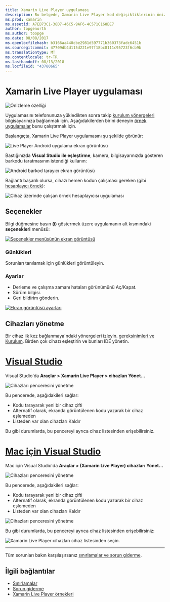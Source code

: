 ```yaml
---
title: Xamarin Live Player uygulaması
description: Bu belgede, Xamarin Live Player kod değişikliklerinin önizlemesini görüntülemek için kullanılan uygulama, Canlı cihaz üzerinde açıklanmıştır. Bu kurulum, örnekler, günlükleri, cihazları yönetebilir ve daha fazlasını ayarları açıklanır.
ms.prod: xamarin
ms.assetid: A7EB73C1-38D7-46C5-9AF6-4C571C168BE7
author: topgenorth
ms.author: toopge
ms.date: 08/08/2017
ms.openlocfilehash: b3166aa440cbe2981d597771b360373fadc6451b
ms.sourcegitcommit: 47709db4d115d221e97f18bc8111c95723f6cb9b
ms.translationtype: MT
ms.contentlocale: tr-TR
ms.lasthandoff: 08/13/2018
ms.locfileid: "43780665"
---
```

# <a name="xamarin-live-player-app"></a>Xamarin Live Player uygulaması

![Önizleme özelliği](~/media/shared/preview.png)

Uygulamasını telefonunuza yükledikten sonra takip [kurulum yönergeleri](~/tools/live-player/install.md) bilgisayarınıza bağlanmak için. Aşağıdakilerden birini deneyin [örnek uygulamalar](~/tools/live-player/samples.md) bunu çalıştırmak için.

Başlangıçta, Xamarin Live Player uygulamasını şu şekilde görünür:

![Live Player Android uygulama ekran görüntüsü](player-images/app-android-sml.png)

Bastığınızda **Visual Studio ile eşleştirme**, kamera, bilgisayarınızda gösteren barkodu taratmasının istendiği kullanın:

![Android barkod tarayıcı ekran görüntüsü](player-images/scan-android-sml.png)

Bağlantı başarılı olursa, cihazı hemen kodun çalışması gereken (gibi [hesaplayıcı örnek](https://developer.xamarin.com/samples/mobile/LivePlayer/BasicCalculator)):

![Cihaz üzerinde çalışan örnek hesaplayıcısı uygulaması](player-images/basic-calculator-sml.png)

## <a name="options"></a>Seçenekler

Bilgi düğmesine basın **(i)** göstermek üzere uygulamanın alt kısmındaki **seçenekleri** menüsü:

[![Seçenekler menüsünün ekran görüntüsü](player-images/options-sml.png)](player-images/options.png#lightbox)

### <a name="logs"></a>Günlükleri

Sorunları tanılamak için günlükleri görüntüleyin.

### <a name="settings"></a>Ayarlar

- Derleme ve çalışma zamanı hataları görünümünü Aç/Kapat.
- Sürüm bilgisi.
- Geri bildirim gönderin.

[![Ekran görüntüsü ayarları](player-images/settings-sml.png)](player-images/settings.png#lightbox)

## <a name="managing-devices"></a>Cihazları yönetme

Bir cihaz ilk kez bağlanmaya'ndaki yönergeleri izleyin. [gereksinimleri ve Kurulum](~/tools/live-player/install.md). Birden çok cihazı eşleştirin ve bunları IDE yönetin.

# <a name="visual-studiotabwindows"></a>[Visual Studio](#tab/windows)

Visual Studio'da **Araçlar > Xamarin Live Player > cihazları Yönet...**

![Cihazları penceresini yönetme](player-images/manage-tools-menu-vs.png)

Bu pencerede, aşağıdakileri sağlar:

- Kodu tarayarak yeni bir cihaz çifti
- Alternatif olarak, ekranda görüntülenen kodu yazarak bir cihaz eşlemeden
- Listeden var olan cihazları Kaldır

Bu gibi durumlarda, bu pencereyi ayrıca cihaz listesinden erişebilirsiniz.

# <a name="visual-studio-for-mactabmacos"></a>[Mac için Visual Studio](#tab/macos)

Mac için Visual Studio'da **Araçlar > (Xamarin Live Player) cihazları Yönet...**

![Cihazları penceresini yönetme](player-images/manage-tools-menu.png)

Bu pencerede, aşağıdakileri sağlar:

- Kodu tarayarak yeni bir cihaz çifti
- Alternatif olarak, ekranda görüntülenen kodu yazarak bir cihaz eşlemeden
- Listeden var olan cihazları Kaldır

![Cihazları penceresini yönetme](player-images/manage.png)

Bu gibi durumlarda, bu pencereyi ayrıca cihaz listesinden erişebilirsiniz:

![Xamarin Live Player cihazları cihaz listesinden seçin.](player-images/manage-device-menu.png)

-----

Tüm sorunları bakın karşılaşırsanız [sınırlamalar ve sorun giderme](~/tools/live-player/troubleshooting.md).

## <a name="related-links"></a>İlgili bağlantılar

- [Sınırlamalar](~/tools/live-player/limitations.md)
- [Sorun giderme](~/tools/live-player/troubleshooting.md)
- [Xamarin Live Player örnekleri](samples.md)

